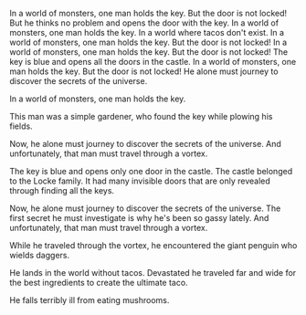In a world of monsters, one man holds the key. But the door is not locked!
But he thinks no problem and opens the door with the key. 
In a world of monsters, one man holds the key.
In a world where tacos don't exist.
In a world of monsters, one man holds the key. But the door is not locked!
In a world of monsters, one man holds the key. But the door is not locked!
The key is blue and opens all the doors in the castle.
In a world of monsters, one man holds the key. But the door is not locked! He alone must journey to discover the secrets of the universe.

In a world of monsters, one man holds the key.

This man was a simple gardener, who found the key while plowing his fields.  

Now, he alone must journey to discover the secrets of the universe.  And unfortunately, that man must travel through a vortex.

The key is blue and opens only one door in the castle. The castle belonged to the Locke family. It had many invisible doors that are only revealed through finding all the keys.

Now, he alone must journey to discover the secrets of the universe.  The first secret he must investigate is why he's been so gassy lately.  And unfortunately, that man must travel through a vortex.

While he traveled through the vortex, he encountered the giant penguin who wields daggers.

He lands in the world without tacos. Devastated he traveled far and wide for the best ingredients to create the ultimate taco.

He falls terribly ill from eating mushrooms. 
